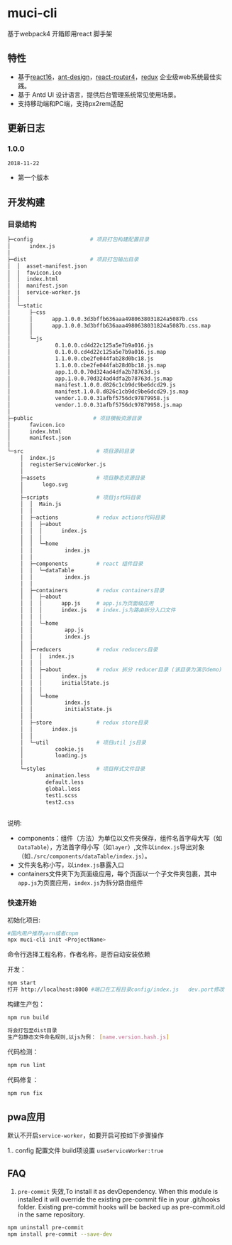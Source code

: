 # muci-cli

基于webpack4 开箱即用react 脚手架

## 特性

* 基于[react16](https://github.com/facebook/react)，[ant-design](https://github.com/ant-design/ant-design)，[react-router4](https://reacttraining.com/react-router/web/example/basic)，[redux](https://redux.js.org/) 企业级web系统最佳实践。
* 基于 Antd UI 设计语言，提供后台管理系统常见使用场景。
* 支持移动端和PC端，支持px2rem适配


## 更新日志

### 1.0.0

`2018-11-22`

* 第一个版本


## 开发构建

### 目录结构

```bash
├─config                  # 项目打包构建配置目录
│      index.js
│      
├─dist                    # 项目打包输出目录
│  │  asset-manifest.json
│  │  favicon.ico
│  │  index.html
│  │  manifest.json
│  │  service-worker.js
│  │  
│  └─static
│      ├─css
│      │      app.1.0.0.3d3bffb636aaa4980638031824a5087b.css
│      │      app.1.0.0.3d3bffb636aaa4980638031824a5087b.css.map
│      │      
│      └─js
│              0.1.0.0.cd4d22c125a5e7b9a016.js
│              0.1.0.0.cd4d22c125a5e7b9a016.js.map
│              1.1.0.0.cbe2fe044fab28d0bc18.js
│              1.1.0.0.cbe2fe044fab28d0bc18.js.map
│              app.1.0.0.70d324ad4dfa2b78763d.js
│              app.1.0.0.70d324ad4dfa2b78763d.js.map
│              manifest.1.0.0.d826c1cb9dc9be6dcd29.js
│              manifest.1.0.0.d826c1cb9dc9be6dcd29.js.map
│              vendor.1.0.0.31afbf5756dc97879958.js
│              vendor.1.0.0.31afbf5756dc97879958.js.map
│              
├─public                   # 项目模板资源目录
│      favicon.ico
│      index.html
│      manifest.json
│      
└─src                       # 项目源码目录
    │  index.js
    │  registerServiceWorker.js
    │  
    ├─assets                # 项目静态资源目录
    │      logo.svg
    │      
    ├─scripts               # 项目js代码目录
    │  │  Main.js
    │  │  
    │  ├─actions            # redux actions代码目录
    │  │  ├─about
    │  │  │      index.js
    │  │  │      
    │  │  └─home
    │  │          index.js
    │  │          
    │  ├─components         # react 组件目录
    │  │  └─dataTable
    │  │          index.js
    │  │          
    │  ├─containers         # redux containers目录
    │  │  ├─about
    │  │  │      app.js     # app.js为页面级应用
    │  │  │      index.js   # index.js为路由拆分入口文件
    │  │  │      
    │  │  └─home
    │  │          app.js
    │  │          index.js
    │  │          
    │  ├─reducers           # redux reducers目录
    │  │  │  index.js
    │  │  │  
    │  │  ├─about           # redux 拆分 reducer目录 (该目录为演示demo)
    │  │  │      index.js
    │  │  │      initialState.js
    │  │  │      
    │  │  └─home
    │  │          index.js
    │  │          initialState.js
    │  │          
    │  ├─store              # redux store目录
    │  │      index.js
    │  │      
    │  └─util               # 项目util js目录
    │          cookie.js
    │          loading.js
    │          
    └─styles                # 项目样式文件目录
            animation.less
            default.less
            global.less
            test1.scss
            test2.css
         
```

说明:

* components：组件（方法）为单位以文件夹保存，组件名首字母大写（如`DataTable`），方法首字母小写（如`layer`）,文件以`index.js`导出对象（如`./src/components/dataTable/index.js`）。
* 文件夹名称小写，以`index.js`暴露入口
* containers文件夹下为页面级应用，每个页面以一个子文件夹包裹，其中`app.js`为页面应用，`index.js`为拆分路由组件

### 快速开始


初始化项目:

```bash
#国内用户推荐yarn或者cnpm
npx muci-cli init <ProjectName> 
```
命令行选择工程名称，作者名称，是否自动安装依赖

开发：

```bash
npm start
打开 http://localhost:8000 #端口在工程目录config/index.js   dev.port修改
```



构建生产包：


```bash
npm run build

将会打包至dist目录 
生产包静态文件命名规则,以js为例： [name.version.hash.js]

```

代码检测：

```bash
npm run lint
```

代码修复：

```bash
npm run fix
```

## pwa应用

默认不开启`service-worker`，如要开启可按如下步骤操作

1.. config 配置文件 build项设置 `useServiceWorker:true`

## FAQ

1. `pre-commit` 失效,To install it as devDependency. When this module is installed it will override the existing pre-commit file in your .git/hooks folder. Existing pre-commit hooks will be backed up as pre-commit.old in the same repository.
```bash
npm uninstall pre-commit
npm install pre-commit --save-dev
```






